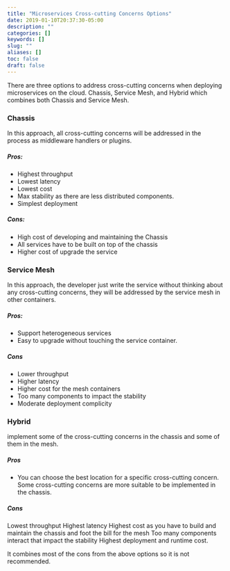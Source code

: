 ```yaml
---
title: "Microservices Cross-cutting Concerns Options"
date: 2019-01-10T20:37:30-05:00
description: ""
categories: []
keywords: []
slug: ""
aliases: []
toc: false
draft: false
---
```


There are three options to address cross-cutting concerns when deploying microservices on the cloud. Chassis, Service Mesh, and Hybrid which combines both Chassis and Service Mesh.

### Chassis

In this approach, all cross-cutting concerns will be addressed in the process as middleware handlers or plugins. 

##### Pros:

* Highest throughput
* Lowest latency 
* Lowest cost
* Max stability as there are less distributed components.
* Simplest deployment

##### Cons:

* High cost of developing and maintaining the Chassis
* All services have to be built on top of the chassis
* Higher cost of upgrade the service

### Service Mesh

In this approach, the developer just write the service without thinking about any cross-cutting concerns, they will be addressed by the service mesh in other containers. 

##### Pros:

* Support heterogeneous services
* Easy to upgrade without touching the service container.


##### Cons
* Lower throughput
* Higher latency
* Higher cost for the mesh containers
* Too many components to impact the stability
* Moderate deployment complicity


### Hybrid

implement some of the cross-cutting concerns in the chassis and some of them in the mesh. 

##### Pros

* You can choose the best location for a specific cross-cutting concern. Some cross-cutting concerns are more suitable to be implemented in the chassis. 

##### Cons

Lowest throughput
Highest latency
Highest cost as you have to build and maintain the chassis and foot the bill for the mesh
Too many components interact that impact the stability
Highest deployment and runtime cost.

It combines most of the cons from the above options so it is not recommended. 



